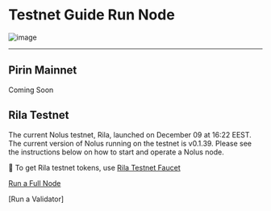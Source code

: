 # Testnet Guide Run Node 

![image](https://coincodex.com/en/resources/images/admin/news/nolus-hammers-out-ne/nolus-defi-protocol.png:resizeboxcropjpg?1200x650.jpg)



---

## Pirin Mainnet

Coming Soon

## Rila Testnet

The current Nolus testnet, Rila, launched on December 09 at 16:22 EEST. The current version of Nolus running on the testnet is v0.1.39. Please see the instructions below on how to start and operate a Nolus node.

🚰 To get Rila testnet tokens, use [Rila Testnet Faucet](https://faucet-rila.nolus.io/)

[Run a Full Node](https://github.com/0x000123/nolus-rila/blob/main/fullnode.md)

[Run a Validator]
